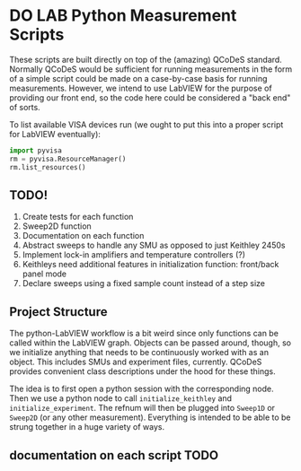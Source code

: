 # DO LAB Python Measurement Scripts

These scripts are built directly on top of the (amazing) QCoDeS standard. Normally QCoDeS would be sufficient for running measurements in the form of a simple script could be made on a case-by-case basis for running measurements. However, we intend to use LabVIEW for the purpose of providing our front end, so the code here could be considered a "back end" of sorts.

To list available VISA devices run (we ought to put this into a proper script for LabVIEW eventually):

```python
import pyvisa
rm = pyvisa.ResourceManager()
rm.list_resources()
```

## TODO!

1. Create tests for each function
2. Sweep2D function
3. Documentation on each function
4. Abstract sweeps to handle any SMU as opposed to just Keithley 2450s 
5. Implement lock-in amplifiers and temperature controllers (?)
6. Keithleys need additional features in initialization function: front/back panel mode 
7. Declare sweeps using a fixed sample count instead of a step size

## Project Structure

The python-LabVIEW workflow is a bit weird since only functions can be called within the LabVIEW graph. Objects can be passed around, though, so we initialize anything that needs to be continuously worked with as an object. This includes SMUs and experiment files, currently. QCoDeS provides convenient class descriptions under the hood for these things.

The idea is to first open a python session with the corresponding node. Then we use a python node to call `initialize_keithley` and `initialize_experiment`. The refnum will then be plugged into `Sweep1D` or `Sweep2D` (or any other measurement). Everything is intended to be able to be strung together in a huge variety of ways.

## documentation on each script TODO
